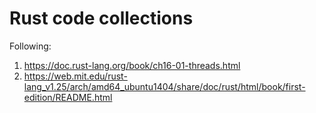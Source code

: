 # Rust code collections

Following:
1. https://doc.rust-lang.org/book/ch16-01-threads.html
2. https://web.mit.edu/rust-lang_v1.25/arch/amd64_ubuntu1404/share/doc/rust/html/book/first-edition/README.html
